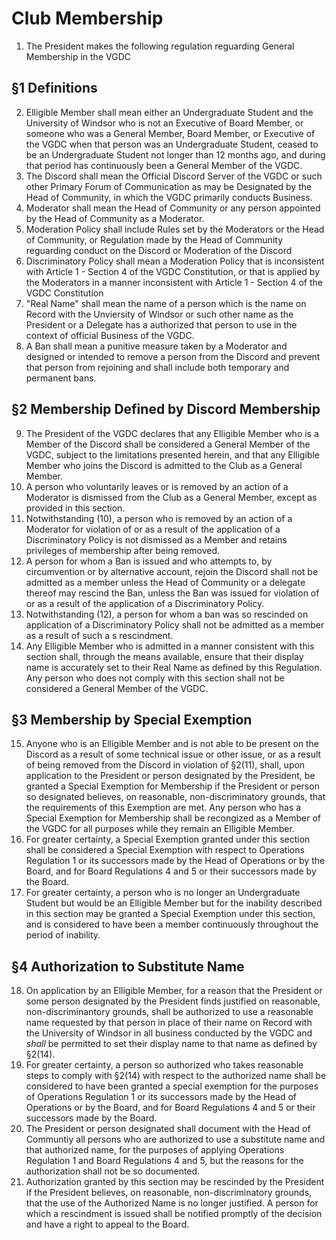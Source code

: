 # Club Membership

1. The President makes the following regulation reguarding General Membership in the VGDC

## §1 Definitions

2. Elligible Member shall mean either an Undergraduate Student and the University of Windsor who is not an Executive of Board Member, or someone who was a General Member, Board Member, or Executive of the VGDC when that person was an Undergraduate Student, ceased to be an Undergraduate Student not longer than 12 months ago, and during that period has continuously been a General Member of the VGDC.
3. The Discord shall mean the Official Discord Server of the VGDC or such other Primary Forum of Communication as may be Designated by the Head of Community, in which the VGDC primarily conducts Business.
4. Moderator shall mean the Head of Community or any person appointed by the Head of Community as a Moderator.
5. Moderation Policy shall include Rules set by the Moderators or the Head of Community, or Regulation made by the Head of Community reguarding conduct on the Discord or Moderation of the Discord
6. Discriminatory Policy shall mean a Moderation Policy that is inconsistent with Article 1 - Section 4 of the VGDC Constitution, or that is applied by the Moderators in a manner inconsistent with Article 1 - Section 4 of the VGDC Constitution
7. "Real Name" shall mean the name of a person which is the name on Record with the Unviersity of Windsor or such other name as the President or a Delegate has a
authorized that person to use in the context of official Business of the VGDC.
8. A Ban shall mean a punitive measure taken by a Moderator and designed or intended to remove a person from the Discord and prevent that person from rejoining and shall include both temporary and permanent bans.

## §2 Membership Defined by Discord Membership

9. The President of the VGDC declares that any Elligible Member who is a Member of the Discord shall be considered a General Member of the VGDC, subject to the limitations presented herein, and that any Elligible Member who joins the Discord is admitted to the Club as a General Member.
10. A person who voluntarily leaves or is removed by an action of a Moderator is dismissed from the Club as a General Member, except as provided in this section.
11. Notwithstanding (10), a person who is removed by an action of a Moderator for violation of or as a result of the application of a Discriminatory Policy is not dismissed as a Member and retains privileges of membership after being removed.
12. A person for whom a Ban is issued and who attempts to, by circumvention or by alternative account, rejoin the Discord shall not be admitted as a member unless the Head of Community or a delegate thereof may rescind the Ban, unless the Ban was issued for violation of or as a result of the application of a Discriminatory Policy.
13. Notwithstanding (12), a person for whom a ban was so rescinded on application of a Discriminatory Policy shall not be admitted as a member as a result of such a s rescindment.
14. Any Elligible Member who is admitted in a manner consistent with this section shall, through the means available, ensure that their display name is accurately set to their Real Name as defined by this Regulation. Any person who does not comply with this section shall not be considered a General Member of the VGDC.

## §3 Membership by Special Exemption

15. Anyone who is an Elligible Member and is not able to be present on the Discord as a result of some technical issue or other issue, or as a result of being removed from the Discord in violation of §2(11), shall, upon application to the President or person designated by the President, be granted a Special Exemption for Membership if the President or person so designated believes, on reasonable, non-discriminatory grounds, that the requirements of this Exemption are met. Any person who has a Special Exemption for Membership shall be recongized as a Member of the VGDC for all purposes while they remain an Elligible Member.
16. For greater certainty, a Special Exemption granted under this section shall be considered a Special Exemption with respect to Operations Regulation 1 or its successors made by the Head of Operations or by the Board, and for Board Regulations 4 and 5 or their successors made by the Board.
17. For greater certainty, a person who is no longer an Undergraduate Student but would be an Elligible Member but for the inability described in this section may be granted a Special Exemption under this section, and is considered to have been a member continuously throughout the period of inability.

## §4 Authorization to Substitute Name

18. On application by an Elligible Member, for a reason that the President or some person designated by the President finds justified on reasonable, non-discriminantory grounds, shall be authorized to use a reasonable name requested by that person in place of their name on Record with the University of Windsor in all business conducted by the VGDC and *shall* be permitted to set their display name to that name as defined by §2(14). 
19. For greater certainty, a person so authorized who takes reasonable steps to comply with §2(14) with respect to the authorized name shall be considered to have been granted a special exemption for the purposes of Operations Regulation 1 or its successors made by the Head of Operations or by the Board, and for Board Regulations 4 and 5 or their successors made by the Board.
20. The President or person designated shall document with the Head of Communtiy all persons who are authorized to use a substitute name and that authorized name, for the purposes of applying Operations Regulation 1 and Board Regulations 4 and 5, but the reasons for the authorization shall not be so documented. 
21. Authorization granted by this section may be rescinded by the President if the President believes, on reasonable, non-discriminatory grounds, that the use of the Authorized Name is no longer justified. A person for which a rescindment is issued shall be notified promptly of the decision and have a right to appeal to the Board.